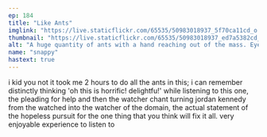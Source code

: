 ```yaml
---
ep: 184
title: "Like Ants"
imglink: "https://live.staticflickr.com/65535/50983018937_5f70ca11cd_o.jpg"
thumbnail: "https://live.staticflickr.com/65535/50983018937_ed7a5382cd_q.jpg"
alt: "A huge quantity of ants with a hand reaching out of the mass. Eyes and a mouth are also just visible beside the hand."
name: "snappy"
hastext: true
---
```

i kid you not it took me 2 hours to do all the ants in this; i can remember distinctly thinking 'oh this is horrific! delightfu!' while listening to this one, the pleading for help and then the watcher chant turning jordan kennedy from the watched into the watcher of the domain, the actual statement of the hopeless pursuit for the one thing that you think will fix it all. very enjoyable experience to listen to 